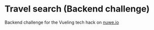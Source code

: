 # Travel search (Backend challenge)
Backend challenge for the Vueling tech hack on [nuwe.io](https://nuwe.io/dev/competitions/vueling-tech-hack/travel-search-backend-challenge)